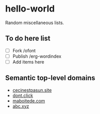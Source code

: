 # hello-world
Random miscellaneous lists.

## To do here list
* [ ] Fork /ofont
* [ ] Publish /erg-wordindex
* [ ] Add items here

## Semantic top-level domains
* [cecinestpasun.site](http://cecinestpasun.site)
* [dont.click](http://dont.click)
* [maboitede.com](http://maboitede.com)
* [abc.xyz](http://abc.xyz)
